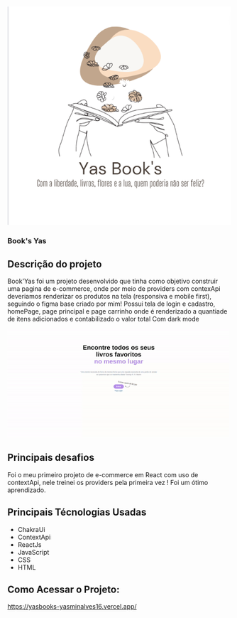 
<div align="center">
<img src ="./src/assets/logoLivraria.png">
</div>

### Book's Yas

## Descrição do projeto

Book'Yas foi um projeto desenvolvido que tinha como objetivo construir uma pagina de e-commerce, onde por meio de providers com contexApi deveriamos renderizar os produtos na tela (responsiva e mobile first), seguindo o figma base criado por mim! Possui tela de login e cadastro, homePage, page principal e page carrinho onde é renderizado a quantiade de itens adicionados e contabilizado o valor total
Com dark mode 

<img src="./public/ezgif.com-gif-maker.gif" alt="Video mostrando uso do site" style="width: 500px">

## Principais desafios

Foi o meu primeiro projeto de e-commerce em React com uso de contextApi, nele treinei os providers pela primeira vez ! Foi um ótimo aprendizado.

## Principais Técnologias Usadas

- ChakraUi
- ContextApi
- ReactJs
- JavaScript
- CSS 
- HTML

## Como Acessar o Projeto: 

https://yasbooks-yasminalves16.vercel.app/
